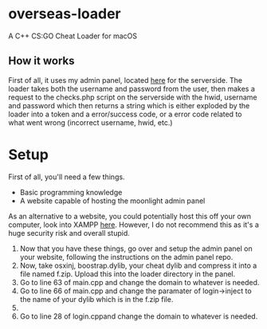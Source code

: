 # overseas-loader
A C++ CS:GO Cheat Loader for macOS

## How it works
First of all, it uses my admin panel, located <a href="https://github.com/gLevaa/moonlight-admin">here</a> for the serverside. The loader takes both the username and password from the user, then makes a request to the checks.php script on the serverside with the hwid, username and password which then returns a string which is either exploded by the loader into a token and a error/success code, or a error code related to what went wrong (incorrect username, hwid, etc.)

# Setup
First of all, you'll need a few things. 

<ul>
  <li>Basic programming knowledge</li>
  <li>A website capable of hosting the moonlight admin panel</li>
</ul>

As an alternative to a website, you could potentially host this off your own computer, look into XAMPP <a href="https://www.apachefriends.org/download.html">here</a>. However, I do not recommend this as it's a huge security risk and overall stupid.

<ol>
  <li>Now that you have these things, go over and setup the admin panel on your website, following the instructions on the admin panel repo.</li>
  <li>Now, take osxinj, boostrap.dylib, your cheat dylib and compress it into a file named f.zip. Upload this into the loader directory in the panel.</li>
  <li>Go to line 63 of main.cpp and change the domain to whatever is needed.</li>
  <li>Go to line 66 of main.cpp and change the paramater of login->inject to the name of your dylib which is in the f.zip file.<li>
  <li>Go to line 28 of login.cppand change the domain to whatever is needed.</li>
</ol>
